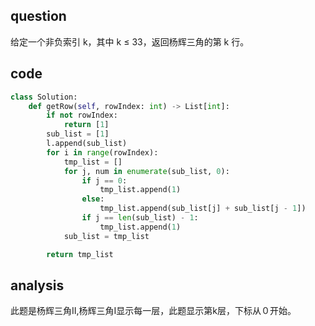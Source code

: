 ## question
给定一个非负索引 k，其中 k ≤ 33，返回杨辉三角的第 k 行。
## code

```python
class Solution:
    def getRow(self, rowIndex: int) -> List[int]:
        if not rowIndex:
            return [1]
        sub_list = [1]
        l.append(sub_list)
        for i in range(rowIndex):
            tmp_list = []
            for j, num in enumerate(sub_list, 0):
                if j == 0:
                    tmp_list.append(1)
                else:
                    tmp_list.append(sub_list[j] + sub_list[j - 1])
                if j == len(sub_list) - 1:
                    tmp_list.append(1)
            sub_list = tmp_list

        return tmp_list
```

## analysis
此题是杨辉三角II,杨辉三角I显示每一层，此题显示第k层，下标从０开始。
